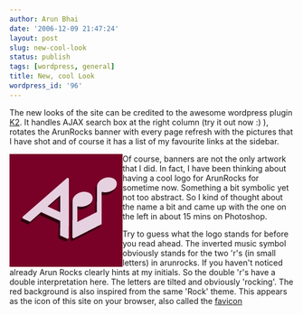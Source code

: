 ```yaml
---
author: Arun Bhai
date: '2006-12-09 21:47:24'
layout: post
slug: new-cool-look
status: publish
tags: [wordpress, general]
title: New, cool Look
wordpress_id: '96'
---
```


The new looks of the site can be credited to the awesome wordpress plugin <a title="K@" href="http://getk2.com/2006/08/k2-09-release/">K2</a>. It handles AJAX search box at the right column (try it out now :) ), rotates the ArunRocks banner with every page refresh with the pictures that I have shot and of course it has a list of my favourite links at the sidebar.

<img align="left" title="ArunRocks Logo" id="image95" alt="ArunRocks Logo" src="/blog/img/arunrocks-logo.jpg" />  

Of course, banners are not the only artwork that I did. In fact, I have been thinking about having a cool logo for ArunRocks for sometime now. Something a bit symbolic yet not too abstract. So I kind of thought about the name a bit and came up with the one on the left in about 15 mins on Photoshop.

Try to guess what the logo stands for before you read ahead. The inverted music symbol obviously stands for the two 'r's (in small letters) in arunrocks.  If you haven't noticed already Arun Rocks clearly hints at my initials. So the double 'r's have a double interpretation here. The letters are tilted and obviously 'rocking'. The red background is also inspired from the same 'Rock' theme. This appears as the icon of this site on your browser, also called the <a title="What is a Favicon?" href="http://en.wikipedia.org/wiki/Favicon">favicon</a>
